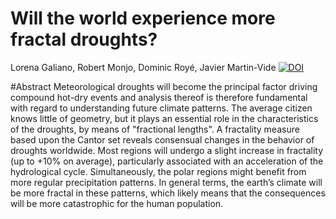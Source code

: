 # Will the world experience more fractal droughts?
Lorena Galiano, Robert Monjo, Dominic Royé, Javier Martin-Vide
[![DOI](https://zenodo.org/badge/524061328.svg)](https://zenodo.org/badge/latestdoi/524061328)

#Abstract
Meteorological droughts will become the principal factor driving compound hot-dry events and analysis thereof is therefore fundamental with regard to understanding future climate patterns. The average citizen knows little of geometry, but it plays an essential role in the characteristics of the droughts, by means of "fractional lengths". A fractality measure based upon the Cantor set reveals consensual changes in the behavior of droughts worldwide. Most regions will undergo a slight increase in fractality (up to +10% on average), particularly associated with an acceleration of the hydrological cycle. Simultaneously, the polar regions might benefit from more regular precipitation patterns. In general terms, the earth’s climate will be more fractal in these patterns, which likely means that the consequences will be more catastrophic for the human population.
